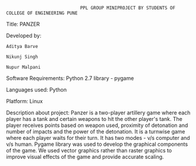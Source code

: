                                 PPL GROUP MINIPROJECT BY STUDENTS OF COLLEGE OF ENGINEERING PUNE

Title: PANZER

Developed by:

	Aditya Barve

	Nikunj Singh

	Nupur Malpani


Software Requirements:
	Python 2.7
	library - pygame
				
Languages used:
	Python

Platform:
	Linux

Description about project:
	Panzer is a two-player artillery game where each player has a tank and certain weapons to hit the other player's tank.
	The player receives points based on weapon used, proximity of detonation and number of impacts and the power of the detonation.
	It is a turnwise game where each player waits for their turn.
	It has two modes -  v/s computer and v/s human.
	Pygame library was used to develop the graphical components of the game.
	We used vector graphics rather than raster graphics to improve visual effects of the game and provide accurate scaling.

